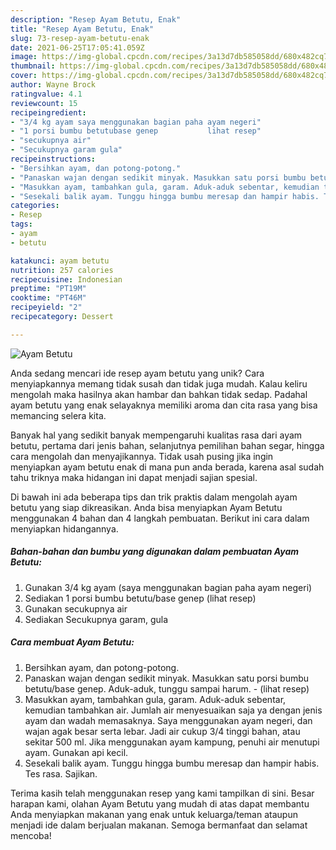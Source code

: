 ```yaml
---
description: "Resep Ayam Betutu, Enak"
title: "Resep Ayam Betutu, Enak"
slug: 73-resep-ayam-betutu-enak
date: 2021-06-25T17:05:41.059Z
image: https://img-global.cpcdn.com/recipes/3a13d7db585058dd/680x482cq70/ayam-betutu-foto-resep-utama.jpg
thumbnail: https://img-global.cpcdn.com/recipes/3a13d7db585058dd/680x482cq70/ayam-betutu-foto-resep-utama.jpg
cover: https://img-global.cpcdn.com/recipes/3a13d7db585058dd/680x482cq70/ayam-betutu-foto-resep-utama.jpg
author: Wayne Brock
ratingvalue: 4.1
reviewcount: 15
recipeingredient:
- "3/4 kg ayam saya menggunakan bagian paha ayam negeri"
- "1 porsi bumbu betutubase genep           lihat resep"
- "secukupnya air"
- "Secukupnya garam gula"
recipeinstructions:
- "Bersihkan ayam, dan potong-potong."
- "Panaskan wajan dengan sedikit minyak. Masukkan satu porsi bumbu betutu/base genep. Aduk-aduk, tunggu sampai harum.           (lihat resep)"
- "Masukkan ayam, tambahkan gula, garam. Aduk-aduk sebentar, kemudian tambahkan air. Jumlah air menyesuaikan saja ya dengan jenis ayam dan wadah memasaknya. Saya menggunakan ayam negeri, dan wajan agak besar serta lebar. Jadi air cukup 3/4 tinggi bahan, atau sekitar 500 ml. Jika menggunakan ayam kampung, penuhi air menutupi ayam. Gunakan api kecil."
- "Sesekali balik ayam. Tunggu hingga bumbu meresap dan hampir habis. Tes rasa. Sajikan."
categories:
- Resep
tags:
- ayam
- betutu

katakunci: ayam betutu 
nutrition: 257 calories
recipecuisine: Indonesian
preptime: "PT19M"
cooktime: "PT46M"
recipeyield: "2"
recipecategory: Dessert

---
```



![Ayam Betutu](https://img-global.cpcdn.com/recipes/3a13d7db585058dd/680x482cq70/ayam-betutu-foto-resep-utama.jpg)

Anda sedang mencari ide resep ayam betutu yang unik? Cara menyiapkannya memang tidak susah dan tidak juga mudah. Kalau keliru mengolah maka hasilnya akan hambar dan bahkan tidak sedap. Padahal ayam betutu yang enak selayaknya memiliki aroma dan cita rasa yang bisa memancing selera kita.

Banyak hal yang sedikit banyak mempengaruhi kualitas rasa dari ayam betutu, pertama dari jenis bahan, selanjutnya pemilihan bahan segar, hingga cara mengolah dan menyajikannya. Tidak usah pusing jika ingin menyiapkan ayam betutu enak di mana pun anda berada, karena asal sudah tahu triknya maka hidangan ini dapat menjadi sajian spesial.




Di bawah ini ada beberapa tips dan trik praktis dalam mengolah ayam betutu yang siap dikreasikan. Anda bisa menyiapkan Ayam Betutu menggunakan 4 bahan dan 4 langkah pembuatan. Berikut ini cara dalam menyiapkan hidangannya.

<!--inarticleads1-->

##### Bahan-bahan dan bumbu yang digunakan dalam pembuatan Ayam Betutu:

1. Gunakan 3/4 kg ayam (saya menggunakan bagian paha ayam negeri)
1. Sediakan 1 porsi bumbu betutu/base genep           (lihat resep)
1. Gunakan secukupnya air
1. Sediakan Secukupnya garam, gula




<!--inarticleads2-->

##### Cara membuat Ayam Betutu:

1. Bersihkan ayam, dan potong-potong.
1. Panaskan wajan dengan sedikit minyak. Masukkan satu porsi bumbu betutu/base genep. Aduk-aduk, tunggu sampai harum. -           (lihat resep)
1. Masukkan ayam, tambahkan gula, garam. Aduk-aduk sebentar, kemudian tambahkan air. Jumlah air menyesuaikan saja ya dengan jenis ayam dan wadah memasaknya. Saya menggunakan ayam negeri, dan wajan agak besar serta lebar. Jadi air cukup 3/4 tinggi bahan, atau sekitar 500 ml. Jika menggunakan ayam kampung, penuhi air menutupi ayam. Gunakan api kecil.
1. Sesekali balik ayam. Tunggu hingga bumbu meresap dan hampir habis. Tes rasa. Sajikan.




Terima kasih telah menggunakan resep yang kami tampilkan di sini. Besar harapan kami, olahan Ayam Betutu yang mudah di atas dapat membantu Anda menyiapkan makanan yang enak untuk keluarga/teman ataupun menjadi ide dalam berjualan makanan. Semoga bermanfaat dan selamat mencoba!
